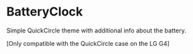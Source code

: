 # BatteryClock
Simple QuickCircle theme with additional info about the battery.

[Only compatible with the QuickCircle case on the LG G4]
